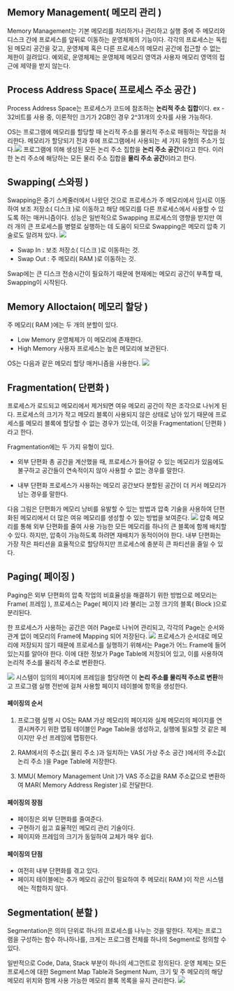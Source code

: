 ## Memory Management( 메모리 관리 )
Memory Management는 기본 메모리를 처리하거나 관리하고 실행 중에 주 메모리와 디스크 간에 프로세스를 앞뒤로 이동하는 운영체제의 기능이다.
각각의 프로세스는 독립된 메모리 공간을 갖고, 운영체제 혹은 다른 프로세스의 메모리 공간에 접근할 수 없는 제한이 걸려있다.
예외로, 운영체제는 운영체제 메모리 영역과 사용자 메모리 영역의 접근에 제약을 받지 않는다.

## Process Address Space( 프로세스 주소 공간 )
Process Address Space는 프로세스가 코드에 참조하는 **논리적 주소 집합**이다.
ex - 32비트를 사용 중, 이론적인 크기가 2GB인 경우 2^31개의 숫자를 사용 가능하다.

OS는 프로그램에 메모리를 할당할 때 논리적 주소를 물리적 주소로 매핑하는 작업을 처리한다. 메모리가 할당되기 전과 후에 프로그램에서 사용되는 세 가지 유형의 주소가 있다.![](https://velog.velcdn.com/images/dymnam/post/4afc39ab-bcd4-44db-b3fd-6765b9278ae9/image.png)
프로그램에 의해 생성된 모든 논리 주소 집합을 **논리 주소 공간**이라고 한다. 이러한 논리 주소에 해당하는 모든 물리 주소 집합을 **물리 주소 공간**이라고 한다.

## Swapping( 스와핑 )
Swapping은 중기 스케줄러에서 나왔던 것으로 프로세스가 주 메모리에서 임시로 이동하여 보조 저장소( 디스크 )로 이동하고 해당 메모리를 다른 프로세스에서 사용할 수 있도록 하는 매커니즘이다.
성능은 일반적으로 Swapping 프로세스의 영향을 받지만 여러 개의 큰 프로세스를 병렬로 실행하는 데 도움이 되므로 Swapping은 <span style=”color:indianred”>메모리 압축 기술</span>로도 알려져 있다.
![](https://velog.velcdn.com/images/dymnam/post/fd20d216-93cb-44f1-a855-25ee3471bcce/image.png)
- Swap In : 보조 저장소( 디스크 )로 이동하는 것.
- Swap Out : 주 메모리( RAM )로 이동하는 것.

Swap에는 큰 디스크 전송시간이 필요하기 때문에 현재에는 메모리 공간이 부족할 때, Swapping이 시작된다.

## Memory Alloctaion( 메모리 할당 )
주 메모리( RAM )에는 두 개의 분할이 있다.
- Low Memory
운영체제가 이 메모리에 존재한다.
- High Memory
사용자 프로세스는 높은 메모리에 보관된다.

OS는 다음과 같은 메모리 할당 매커니즘을 사용한다.
![](https://velog.velcdn.com/images/dymnam/post/2e9c3e12-9354-438d-912a-3c3d10fc3491/image.png)

## Fragmentation( 단편화 )
프로세스가 로드되고 메모리에서 제거되면 여유 메모리 공간이 작은 조각으로 나뉘게 된다.
프로세스의 크기가 작고 메모리 블록이 사용되지 않은 상태로 남아 있기 때문에 프로세스를 메모리 블록에 할당할 수 없는 경우가 있는데, 이것을 Fragmentation( 단편화 )라고 한다.

Fragmentation에는 두 가지 유형이 있다.
- 외부 단편화
총 공간을 계산했을 때, 프로세스가 들어갈 수 있는 메모리가 있음에도 불구하고 공간들이 연속적이지 않아 사용할 수 없는 경우를 말한다.

- 내부 단편화
프로세스가 사용하는 메모리 공간보다 분할된 공간이 더 커서 메모리가 남는 경우를 말한다.

다음 그림은 단편화가 메모리 낭비를 유발할 수 있는 방법과 압축 기술을 사용하여 단편화된 메모리에서 더 많은 여유 메모리를 생성할 수 있는 방법을 보여준다.
![](https://velog.velcdn.com/images/dymnam/post/5c951621-57f3-4fc8-ad83-6b727cb70be7/image.png)
압축 메모리를 통해 외부 단편화를 줄여 사용 가능한 모든 메모리를 하나의 큰 블록에 함께 배치할 수 있다. 하지만, 압축이 가능하도록 하려면 재배치가 동적이어야 한다.
내부 단편화는 가장 작은 파티션을 효율적으로 할당하지만 프로세스에 충분히 큰 파티션을 줄일 수 있다.

## Paging( 페이징 )
Paging은 외부 단편화의 압축 작업의 비효율성을 해결하기 위한 방법으로 메모리는 Frame( 프레임 ), 프로세스는 Page( 페이지 )라 불리는 고정 크기의 블록( Block )으로 분리된다.

한 프로세스가 사용하는 공간은 여러 Page로 나뉘어 관리되고, 각각의 Page는 순서와 관계 없이 메모리의 Frame에 Mapping 되어 저장된다.
![](https://velog.velcdn.com/images/dymnam/post/c9eba79f-a4dd-4427-8ded-0ff568737eac/image.png)
프로세스가 순서대로 메모리에 저장되지 않기 때문에 프로세스를 실행하기 위해서는 Page가 어느 Frame에 들어있는지를 알아야 한다.
이에 대한 정보가 Page Table에 저장되어 있고, 이를 사용하여 논리적 주소를 물리적 주소로 변환한다.

![](https://velog.velcdn.com/images/dymnam/post/4e1521f8-1f58-44e8-ba9e-7636dceafdd1/image.png)
시스템이 임의의 페이지에 프레임을 할당하면 이 **논리 주소를 물리적 주소로 변환**하고 프로그램 실행 전반에 걸쳐 사용할 페이지 테이블에 항목을 생성한다.

#### 페이징의 순서
1. 프로그램 실행 시 OS는 RAM 가상 메모리의 페이지와 실제 메모리의 페이지를 연결시켜주기 위한 맵핑 테이블인 Page Table을 생성하고, 실행에 필요할 것 같은 페이지만 우선 프레임에 맵핑한다.

2. RAM에서의 주소값( 물리 주소 )과 일치하는 VAS( 가상 주소 공간 )에서의 주소값( 논리 주소 )을 Page Table에 저장한다.

3. MMU( Memory Management Unit )가 VAS 주소값을 RAM 주소값으로 변환하여 MAR( Memory Address Register )로 전달한다.

#### 페이징의 장점
- 페이징은 외부 단편화를 줄여준다.
- 구현하기 쉽고 효율적인 메모리 관리 기술이다.
- 페이지와 프레임의 크기가 동일하여 교체가 매우 쉽다.

#### 페이징의 단점
- 여전히 내부 단편화를 겪고 있다.
- 페이지 테이블에는 추가 메모리 공간이 필요하여 주 메모리( RAM )이 작은 시스템에는 적합하지 않다.

## Segmentation( 분할 )
Segmentation은 의미 단위로 하나의 프로세스를 나누는 것을 말한다.
작게는 프로그램을 구성하는 함수 하나하나를, 크게는 프로그램 전체를 하나의 Segment로 정의할 수 있다.

일반적으로 Code, Data, Stack 부분이 하나의 세그먼트로 정의된다.
운영 체제는 모든 프로세스에 대한 Segment Map Table과 Segment Num, 크기 및 주 메모리의 해당 메모리 위치와 함께 사용 가능한 메모리 블록 목록을 유지 관리한다.
![](https://velog.velcdn.com/images/dymnam/post/bc3914a7-8632-4f6d-ab77-0b0e12bd7749/image.png)

